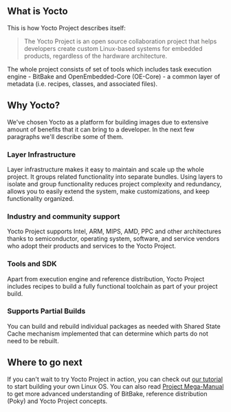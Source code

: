 ## What is Yocto

This is how Yocto Project describes itself:
> The Yocto Project is an open source collaboration project that helps developers
> create custom Linux-based systems for embedded products, regardless of the
> hardware architecture.

The whole project consists of set of tools which includes task execution engine -
BitBake and OpenEmbedded-Core (OE-Core) - a common layer of metadata (i.e.
recipes, classes, and associated files).

## Why Yocto?

We've chosen Yocto as a platform for building images due to extensive amount of
benefits that it can bring to a developer. In the next few paragraphs we'll
describe some of them.

### Layer Infrastructure

Layer infrastructure makes it easy to maintain and scale up the whole project.
It groups related functionality into separate bundles. Using layers to isolate
and group functionality reduces project complexity and redundancy, allows you to
easily extend the system, make customizations, and keep functionality organized.

### Industry and community support

Yocto Project supports Intel, ARM, MIPS, AMD, PPC and other architectures thanks
to semiconductor, operating system, software, and service vendors who adopt their
products and services to the Yocto Project.

### Tools and SDK

Apart from execution engine and reference distribution, Yocto Project includes
recipes to build a fully functional toolchain as part of your project build.

### Supports Partial Builds

You can build and rebuild individual packages as needed with Shared State Cache
mechanism implemented that can determine which parts do not need to be rebuilt.

## Where to go next

If you can't wait to try Yocto Project in action, you can check out [our tutorial](tutorial.md)
to start building your own Linux OS. You can also read [Project Mega-Manual](https://www.yoctoproject.org/docs/current/mega-manual/mega-manual.html)
to get more advanced understanding of BitBake, reference distribution (Poky)
and Yocto Project concepts.
